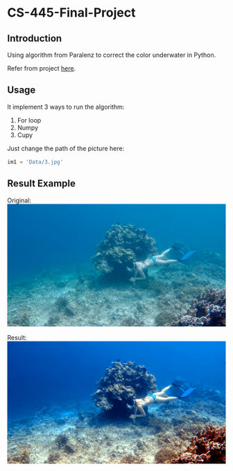 # CS-445-Final-Project
## Introduction
Using algorithm from Paralenz to correct the color underwater in Python.

Refer from project [here](https://github.com/nikolajbech/underwater-image-color-correction).

## Usage
It implement 3 ways to run the algorithm:
1. For loop
2. Numpy
3. Cupy

Just change the path of the picture here:
```python
im1 = 'Data/3.jpg'
```

## Result Example

Original:
![image](https://github.com/jesseddeng/CS-445-Final-Project/blob/main/Data/3.jpg)

Result:
![image](https://github.com/jesseddeng/CS-445-Final-Project/blob/main/pict1.png)
